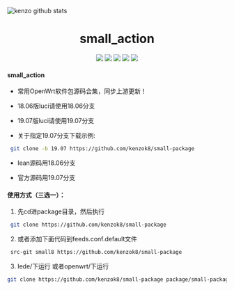 ![kenzo github stats](https://github-readme-stats.vercel.app/api?username=kenzo&show_icons=true&theme=merko)
<div align="center">
<h1 align="center">small_action</h1>
<img src="https://img.shields.io/github/issues/kenzok8/small_action?color=green">
<img src="https://img.shields.io/github/stars/kenzok8/small_action?color=yellow">
<img src="https://img.shields.io/github/forks/kenzok8/small_action?color=orange">
<img src="https://img.shields.io/github/license/kenzok8/small_action?color=ff69b4">
<img src="https://img.shields.io/github/languages/code-size/kenzok8/small_action?color=blueviolet">
</div>


#### small_action

*  常用OpenWrt软件包源码合集，同步上游更新！

*  18.06版luci请使用18.06分支

*  19.07版luci请使用19.07分支

*  关于指定19.07分支下载示例:

```bash
 git clone -b 19.07 https://github.com/kenzok8/small-package
```

*  lean源码用18.06分支

*  官方源码用19.07分支



#### 使用方式（三选一）：

1. 先cd进package目录，然后执行

```bash
 git clone https://github.com/kenzok8/small-package
```
2. 或者添加下面代码到feeds.conf.default文件

```bash
 src-git small8 https://github.com/kenzok8/small-package
```
3. lede/下运行 或者openwrt/下运行

```bash
git clone https://github.com/kenzok8/small-package package/small-package
```





